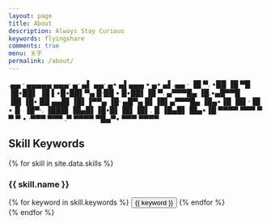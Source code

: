 ```yaml
---
layout: page
title: About
description: Always Stay Curious
keywords: flyingshare
comments: true
menu: 关于
permalink: /about/
---
```



.▄▄ · ▄▄▄▄▄ ▄▄▄·  ▄· ▄▌     ▄▄· ▄• ▄▌▄▄▄  ▪        ▄• ▄▌.▄▄ · 
▐█ ▀. •██  ▐█ ▀█ ▐█▪██▌    ▐█ ▌▪█▪██▌▀▄ █·██ ▪     █▪██▌▐█ ▀. 
▄▀▀▀█▄ ▐█.▪▄█▀▀█ ▐█▌▐█▪    ██ ▄▄█▌▐█▌▐▀▀▄ ▐█· ▄█▀▄ █▌▐█▌▄▀▀▀█▄
▐█▄▪▐█ ▐█▌·▐█ ▪▐▌ ▐█▀·.    ▐███▌▐█▄█▌▐█•█▌▐█▌▐█▌.▐▌▐█▄█▌▐█▄▪▐█
 ▀▀▀▀  ▀▀▀  ▀  ▀   ▀ •     ·▀▀▀  ▀▀▀ .▀  ▀▀▀▀ ▀█▄▀▪ ▀▀▀  ▀▀▀▀ 


## Skill Keywords

{% for skill in site.data.skills %}
### {{ skill.name }}
<div class="btn-inline">
{% for keyword in skill.keywords %}
<button class="btn btn-outline" type="button">{{ keyword }}</button>
{% endfor %}
</div>
{% endfor %}

